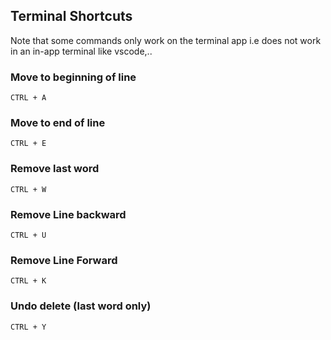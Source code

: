 ## Terminal Shortcuts
Note that some commands only work on the terminal app i.e does not work in an in-app terminal like vscode,..

### Move to beginning of line
`CTRL + A`

### Move to end of line
`CTRL + E`

### Remove last word 
`CTRL + W`

### Remove Line backward 
`CTRL + U`

### Remove Line Forward 
`CTRL + K`

### Undo delete (last word only)
`CTRL + Y`
